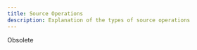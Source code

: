 ```yaml
---
title: Source Operations
description: Explanation of the types of source operations
---
```


Obsolete
